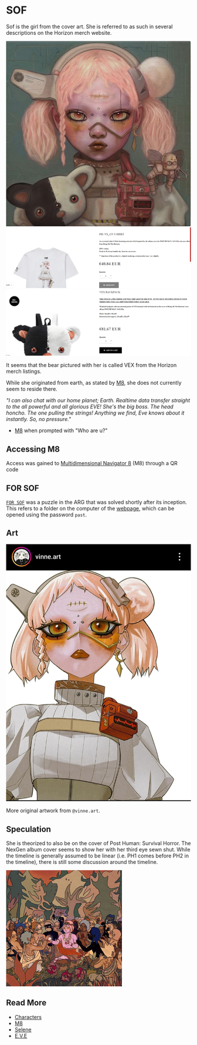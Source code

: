 # SOF

Sof is the girl from the cover art. She is referred to as such in several descriptions 
on the Horizon merch website.

![img.png](../../Resources/music/album_cover.png)
![img.png](../../Resources/characters/sof/nex_gen_sof_shirt.png)
![img_1.png](../../Resources/characters/sof/nex_gen_sof_backpack.png)

It seems that the bear pictured with her is called VEX from the Horizon merch listings.

While she originated from earth, as stated by [M8](../m8), she does not currently seem to reside there.

*"I can also chat with our home planet; Earth. Realtime data transfer straight to the all powerful and all glorious EVE! 
She's the big boss. The head honcho. The one pulling the strings! Anything we find, Eve knows about it instantly. 
So, no pressure."*
- [M8](../m8) when prompted with "Who are u?"

## Accessing M8

Access was gained to [Multidimensional Navigator 8](../m8) (M8) through a QR code 

## FOR SOF

[`FOR SOF`](../files/for-sof) was a puzzle in the ARG that was solved shortly after its inception. 
This refers to a folder on the computer of the [webpage](../webpage), which can be 
opened using the password `past`.

## Art

![Sof by vinne.art on Instagram](../../Resources/characters/sof/sof_art.jpg)

More original artwork from `@vinne.art`.

## Speculation

She is theorized to also be on the cover of Post Human: Survival Horror. The NexGen album 
cover seems to show her with her third eye sewn shut. While the timeline is generally 
assumed to be linear (i.e. PH1 comes before PH2 in the timeline), there is still some 
discussion around the timeline.

![img.png](../../Resources/characters/sof/img.png)

## Read More

- [Characters](characters)
- [M8](../m8)
- [Selene](selene)
- [E.V.E](eve)